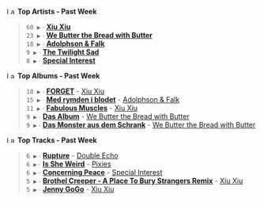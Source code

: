 <!--START_LASTFM_ARTISTS:{"period": "7day", "rows": 5}-->
<a href="https://last.fm" target="_blank"><img src="https://user-images.githubusercontent.com/17434202/215290617-e793598d-d7c9-428f-9975-156db1ba89cc.svg" alt="Last.fm Logo" width="18" height="13"/></a> **Top Artists - Past Week**

> `60 ▶️` ∙ **[Xiu Xiu](https://www.last.fm/music/Xiu+Xiu)**<br/>
> `23 ▶️` ∙ **[We Butter the Bread with Butter](https://www.last.fm/music/We+Butter+the+Bread+with+Butter)**<br/>
> `18 ▶️` ∙ **[Adolphson & Falk](https://www.last.fm/music/Adolphson+&+Falk)**<br/>
> `9 ▶️` ∙ **[The Twilight Sad](https://www.last.fm/music/The+Twilight+Sad)**<br/>
> `8 ▶️` ∙ **[Special Interest](https://www.last.fm/music/Special+Interest)**<br/>
<!--END_LASTFM_ARTISTS-->

<!--START_LASTFM_ALBUMS:{"period": "7day", "rows": 5}-->
<a href="https://last.fm" target="_blank"><img src="https://user-images.githubusercontent.com/17434202/215290617-e793598d-d7c9-428f-9975-156db1ba89cc.svg" alt="Last.fm Logo" width="18" height="13"/></a> **Top Albums - Past Week**

> `18 ▶️` ∙ **[FORGET](https://www.last.fm/music/Xiu+Xiu/FORGET)** - [Xiu Xiu](https://www.last.fm/music/Xiu+Xiu)<br/>
> `15 ▶️` ∙ **[Med rymden i blodet](https://www.last.fm/music/Adolphson+&+Falk/Med+rymden+i+blodet)** - [Adolphson & Falk](https://www.last.fm/music/Adolphson+&+Falk)<br/>
> `11 ▶️` ∙ **[Fabulous Muscles](https://www.last.fm/music/Xiu+Xiu/Fabulous+Muscles)** - [Xiu Xiu](https://www.last.fm/music/Xiu+Xiu)<br/>
> `9 ▶️` ∙ **[Das Album](https://www.last.fm/music/We+Butter+the+Bread+with+Butter/Das+Album)** - [We Butter the Bread with Butter](https://www.last.fm/music/We+Butter+the+Bread+with+Butter)<br/>
> `9 ▶️` ∙ **[Das Monster aus dem Schrank](https://www.last.fm/music/We+Butter+the+Bread+with+Butter/Das+Monster+aus+dem+Schrank)** - [We Butter the Bread with Butter](https://www.last.fm/music/We+Butter+the+Bread+with+Butter)<br/>
<!--END_LASTFM_ALBUMS-->

<!--START_LASTFM_TRACKS:{"period": "7day", "rows": 5}-->
<a href="https://last.fm" target="_blank"><img src="https://user-images.githubusercontent.com/17434202/215290617-e793598d-d7c9-428f-9975-156db1ba89cc.svg" alt="Last.fm Logo" width="18" height="13"/></a> **Top Tracks - Past Week**

> `6 ▶️` ∙ **[Rupture](https://www.last.fm/music/Double+Echo/_/Rupture)** - [Double Echo](https://www.last.fm/music/Double+Echo)<br/>
> `6 ▶️` ∙ **[Is She Weird](https://www.last.fm/music/Pixies/_/Is+She+Weird)** - [Pixies](https://www.last.fm/music/Pixies)<br/>
> `6 ▶️` ∙ **[Concerning Peace](https://www.last.fm/music/Special+Interest/_/Concerning+Peace)** - [Special Interest](https://www.last.fm/music/Special+Interest)<br/>
> `5 ▶️` ∙ **[Brothel Creeper - A Place To Bury Strangers Remix](https://www.last.fm/music/Xiu+Xiu/_/Brothel+Creeper+-+A+Place+To+Bury+Strangers+Remix)** - [Xiu Xiu](https://www.last.fm/music/Xiu+Xiu)<br/>
> `5 ▶️` ∙ **[Jenny GoGo](https://www.last.fm/music/Xiu+Xiu/_/Jenny+GoGo)** - [Xiu Xiu](https://www.last.fm/music/Xiu+Xiu)<br/>
<!--END_LASTFM_TRACKS-->